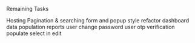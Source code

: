 Remaining Tasks

Hosting 
Pagination & searching
form and popup style refactor
dashboard data population
reports
user change password
user otp verification
populate select in edit
